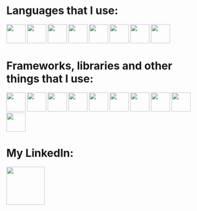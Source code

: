 <h1 align="left">Languages that I use:</h1>
<p align="left">
  <img src="https://cdn.jsdelivr.net/gh/devicons/devicon/icons/python/python-original.svg" width="50" height="50"/>
  <img src="https://cdn.jsdelivr.net/gh/devicons/devicon/icons/html5/html5-original.svg" width="50" height="50"/>
  <img src="https://cdn.jsdelivr.net/gh/devicons/devicon/icons/css3/css3-original.svg" width="50" height="50"/>
  <img src="https://cdn.jsdelivr.net/gh/devicons/devicon/icons/javascript/javascript-original.svg" width="50" height="50"/>
  <img src="https://cdn.jsdelivr.net/gh/devicons/devicon/icons/typescript/typescript-original.svg" width="50" height="50"/>
  <img src="https://cdn.jsdelivr.net/gh/devicons/devicon/icons/mysql/mysql-original-wordmark.svg" width="50" height="50"/>
  <img src="https://cdn.jsdelivr.net/gh/devicons/devicon/icons/mongodb/mongodb-original-wordmark.svg" width="50" height="50"/>
  <img src="https://cdn.jsdelivr.net/gh/devicons/devicon/icons/java/java-original-wordmark.svg" width="50" height="50"/>
</p>
<h1 align="left">Frameworks, libraries and other things that I use:</h1>
<p align="left">
  <img src="https://cdn.jsdelivr.net/gh/devicons/devicon/icons/bootstrap/bootstrap-original-wordmark.svg" width="50" height="50"/>
  <img src="https://cdn.jsdelivr.net/gh/devicons/devicon/icons/nodejs/nodejs-original-wordmark.svg" width="50" height="50"/>
  <img src="https://cdn.jsdelivr.net/gh/devicons/devicon/icons/express/express-original-wordmark.svg" width="50" height="50"/>
  <img src="https://cdn.jsdelivr.net/gh/devicons/devicon/icons/nestjs/nestjs-plain-wordmark.svg" width="50" height="50"/>
  <img src="https://cdn.jsdelivr.net/gh/devicons/devicon/icons/react/react-original-wordmark.svg" width="50" height="50"/>
  <img src="https://cdn.jsdelivr.net/gh/devicons/devicon/icons/nextjs/nextjs-original-wordmark.svg" width="50" height="50"/>
  <img src="https://cdn.jsdelivr.net/gh/devicons/devicon/icons/amazonwebservices/amazonwebservices-original-wordmark.svg" width="50" height="50"/>
  <img src="https://cdn.jsdelivr.net/gh/devicons/devicon/icons/azure/azure-original-wordmark.svg" width="50" height="50"/>
  <img src="https://cdn.jsdelivr.net/gh/devicons/devicon/icons/git/git-original-wordmark.svg" width="50" height="50"/>
  <img src="https://cdn.jsdelivr.net/gh/devicons/devicon/icons/docker/docker-original-wordmark.svg" width="50" height="50"/>
</p>

<div>
  <h1 align="left">My LinkedIn:</h1>
  <a href="https://www.linkedin.com/in/giovani-feitosa1/">
      <img src="https://cdn.jsdelivr.net/gh/devicons/devicon/icons/linkedin/linkedin-original.svg" width="100" height="100"/>
  </a>
</div>

<a href="https://github.com/giovaniflp/github-readme-stats">
    <img src="https://github-readme-stats.vercel.app/api/top-langs/?username=giovaniflp&langs_count=10" alt="">
</a>


